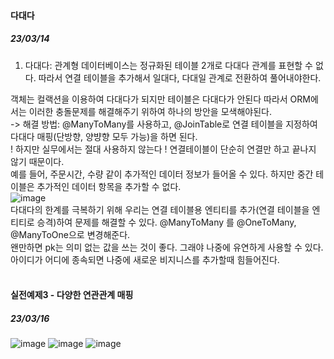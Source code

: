 
#### 다대다
##### 23/03/14 
1. 다대다: 관계형 데이터베이스는 정규화된 테이블 2개로 다대다 관계를 표현할 수 없다. 따라서 연결 테이블을 추가해서 
일대다, 다대일 관계로 전환하여 풀어내야한다.

객체는 컬랙션을 이용하여 다대다가 되지만 테이블은 다대다가 안된다 따라서 ORM에서는 이러한 충돌문제를 해결해주기 위하여 하나의 방안을 모색해야된다. 
<br/>-> 해결 방법: @ManyToMany를 사용하고, @JoinTable로 연결 테이블을 지정하여 다대다 매핑(단방향, 양뱡향 모두 가능)을 하면 된다. 
<br/>
! 하지만 실무에서는 절대 사용하지 않는다 ! 
연결테이블이 단순히 연결만 하고 끝나지 않기 때문이다. <br/> 예를 들어, 주문시간, 수량 같이 추가적인 데이터 정보가 들어올 수 있다. 하지만 중간 테이블은 추가적인 데이터 항목을 추가할 수 없다. 
<br/>
![image](https://user-images.githubusercontent.com/63040492/224833085-072a0520-2ee3-47eb-9dce-95f4d8e836c9.png)
<br/>
다대다의 한계를 극복하기 위해 우리는 연결 테이블용 엔티티를 추가(연결 테이블을 엔티티로 승격)하여 문제를 해결할 수 있다. 
@ManyToMany 를 @OneToMany, @ManyToOne으로 변경해준다. 
<br/>
왠만하면 pk는 의미 없는 값을 쓰는 것이 좋다. 그래야 나중에 유연하게 사용할 수 있다. 아이디가 어디에 종속되면 나중에 새로운 비지니스를 추가할때 힘들어진다. \
<br/>

#### 실전예제3 - 다양한 연관관계 매핑
##### 23/03/16

![image](https://user-images.githubusercontent.com/63040492/225431875-342a650f-3638-4512-b9fc-e5aeea113aec.png)
![image](https://user-images.githubusercontent.com/63040492/225431805-11ffd68b-aab1-4b5f-82e3-a1e765833f3a.png)
![image](https://user-images.githubusercontent.com/63040492/225431833-3bd6d2f5-55f2-470d-b22d-2000815430f5.png)



